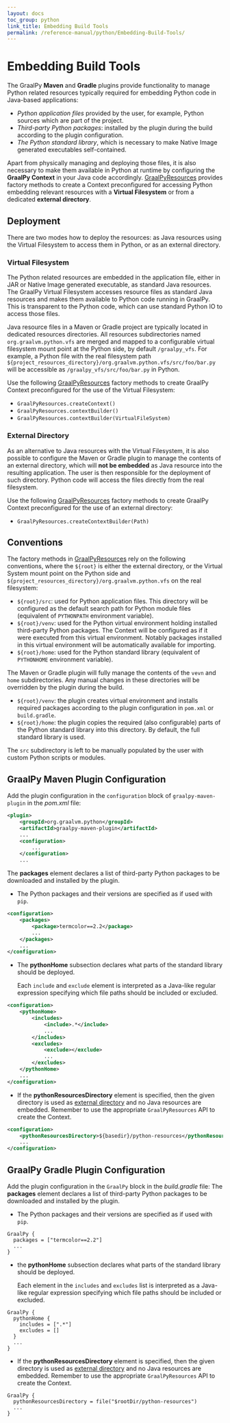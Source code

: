 ```yaml
---
layout: docs
toc_group: python
link_title: Embedding Build Tools
permalink: /reference-manual/python/Embedding-Build-Tools/
---
```


# Embedding Build Tools

The GraalPy **Maven** and **Gradle** plugins provide functionality to manage Python related resources typically
required for embedding Python code in Java-based applications:

- *Python application files* provided by the user, for example, Python sources which are part of the project.
- *Third-party Python packages*: installed by the plugin during the build according to the plugin configuration.
- *The Python standard library*, which is necessary to make Native Image generated executables self-contained.

Apart from physically managing and deploying those files, it is also necessary to make them available in Python
at runtime by configuring the **GraalPy Context** in your Java code accordingly. [GraalPyResources](https://github.com/oracle/graalpython/blob/master/graalpython/org.graalvm.python.embedding/src/org/graalvm/python/embedding/utils/GraalPyResources.java) provides
factory methods to create a Context preconfigured for accessing Python embedding relevant resources with
a **Virtual Filesystem** or from a dedicated **external directory**.

## Deployment

There are two modes how to deploy the resources: as Java resources using the Virtual Filesystem
to access them in Python, or as an external directory.

### Virtual Filesystem

The Python related resources are embedded in the application file, either in JAR or Native Image generated
executable, as standard Java resources. The GraalPy Virtual Filesystem accesses resource files as standard
Java resources and makes them available to Python code running in GraalPy. This is transparent to the Python code,
which can use standard Python IO to access those files.

Java resource files in a Maven or Gradle project are typically located in dedicated resources directories.
All resources subdirectories named `org.graalvm.python.vfs` are merged and mapped to a configurable
virtual filesystem mount point at the Python side, by default `/graalpy_vfs`. For example,
a Python file with the real filesystem path
`${project_resources_directory}/org.graalvm.python.vfs/src/foo/bar.py` will be accessible as
`/graalpy_vfs/src/foo/bar.py` in Python.

Use the following [GraalPyResources](https://github.com/oracle/graalpython/blob/master/graalpython/org.graalvm.python.embedding/src/org/graalvm/python/embedding/utils/GraalPyResources.java)
factory methods to create GraalPy Context preconfigured for the use of the Virtual Filesystem:

* `GraalPyResources.createContext()`
* `GraalPyResources.contextBuilder()`
* `GraalPyResources.contextBuilder(VirtualFileSystem)`

### External Directory

As an alternative to Java resources with the Virtual Filesystem, it is also possible to configure the Maven
or Gradle plugin to manage the contents of an external directory, which will **not be embedded** as Java resource
into the resulting application. The user is then responsible for the deployment of such directory. Python code
will access the files directly from the real filesystem.

Use the following [GraalPyResources](https://github.com/oracle/graalpython/blob/master/graalpython/org.graalvm.python.embedding/src/org/graalvm/python/embedding/utils/GraalPyResources.java)
factory methods to create GraalPy Context preconfigured for the use of an external directory:

* `GraalPyResources.createContextBuilder(Path)`

## Conventions

The factory methods in [GraalPyResources](https://github.com/oracle/graalpython/blob/master/graalpython/org.graalvm.python.embedding/src/org/graalvm/python/embedding/utils/GraalPyResources.java) rely on the following conventions, where the `${root}` is either
the external directory, or the Virtual System mount point on the Python side and
`${project_resources_directory}/org.graalvm.python.vfs` on the real filesystem:

- `${root}/src`: used for Python application files. This directory will be configured as the default
search path for Python module files (equivalent of `PYTHONPATH` environment variable).
- `${root}/venv`: used for the Python virtual environment holding installed third-party Python packages.
The Context will be configured as if it were executed from this virtual environment. Notably packages installed in this
virtual environment will be automatically available for importing.
- `${root}/home`: used for the Python standard library (equivalent of `PYTHONHOME` environment variable).

The Maven or Gradle plugin will fully manage the contents of the `vevn` and `home` subdirectories.
Any manual changes in these directories will be overridden by the plugin during the build.

- `${root}/venv`: the plugin creates virtual environment and installs required packages according
to the plugin configuration in `pom.xml` or `build.gradle`.
- `${root}/home`: the plugin copies the required (also configurable) parts of the Python standard library into this directory.
By default, the full standard library is used.

The `src` subdirectory is left to be manually populated by the user with custom Python scripts or modules.

## GraalPy Maven Plugin Configuration

Add the plugin configuration in the `configuration` block of `graalpy-maven-plugin` in the _pom.xml_ file:
```xml
<plugin>
    <groupId>org.graalvm.python</groupId>
    <artifactId>graalpy-maven-plugin</artifactId>
    ...
    <configuration>
        ...
    </configuration>
    ...
```

The **packages** element declares a list of third-party Python packages to be downloaded and installed by the plugin.
- The Python packages and their versions are specified as if used with `pip`.
```xml
<configuration>
    <packages>
        <package>termcolor==2.2</package>
        ...
    </packages>
    ...
</configuration>
```
- The **pythonHome** subsection declares what parts of the standard library should be deployed.

  Each `include` and `exclude` element is interpreted as a Java-like regular expression specifying which file paths should be included or excluded.

```xml
<configuration>
    <pythonHome>
        <includes>
            <include>.*</include>
            ...
        </includes>
        <excludes>
            <exclude></exclude>
            ...
        </excludes>
    </pythonHome>
    ...
</configuration>
```
- If the **pythonResourcesDirectory** element is specified, then the given directory is used
as [external directory](#external-directory) and no Java resources are embedded.
Remember to use the appropriate `GraalPyResources` API to create the Context.
```xml
<configuration>
    <pythonResourcesDirectory>${basedir}/python-resources</pythonResourcesDirectory>
    ...
</configuration>
```

## GraalPy Gradle Plugin Configuration

Add the plugin configuration in the `GraalPy` block in the _build.gradle_ file:
The **packages** element declares a list of third-party Python packages to be downloaded and installed by the plugin.
- The Python packages and their versions are specified as if used with `pip`.
```
GraalPy {
  packages = ["termcolor==2.2"]
  ...
}
```
- the **pythonHome** subsection declares what parts of the standard library should be deployed.

  Each element in the `includes` and `excludes` list is interpreted as a Java-like regular expression specifying which file paths should be included or excluded.
```
GraalPy {
  pythonHome {
    includes = [".*"]
    excludes = []
  }
  ...
}
```
- If the **pythonResourcesDirectory** element is specified, then the given directory is used
  as [external directory](#external-directory) and no Java resources are embedded.
  Remember to use the appropriate `GraalPyResources` API to create the Context.
```
GraalPy {
  pythonResourcesDirectory = file("$rootDir/python-resources")
  ...
}
```
